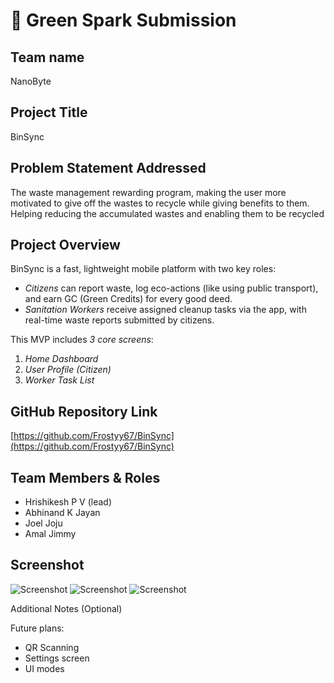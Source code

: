 # 🚀 Green Spark Submission

## Team name

NanoByte

## Project Title

BinSync

## Problem Statement Addressed

The waste management rewarding program, making the user more motivated to give off the wastes to recycle while giving benefits to them. Helping reducing the accumulated wastes and enabling them to be recycled

## Project Overview

BinSync is a fast, lightweight mobile platform with two key roles:

- *Citizens* can report waste, log eco-actions (like using public transport), and earn GC (Green Credits) for every good deed.
- *Sanitation Workers* receive assigned cleanup tasks via the app, with real-time waste reports submitted by citizens.

This MVP includes *3 core screens*:

1. *Home Dashboard*
2. *User Profile (Citizen)*
3. *Worker Task List*

## GitHub Repository Link

[https://github.com/Frostyy67/BinSync](https://github.com/Frostyy67/BinSync)

## Team Members & Roles
- Hrishikesh P V (lead)
- Abhinand K Jayan
- Joel Joju
- Amal Jimmy

## Screenshot

![Screenshot](./assets/screenshot_1.png)
![Screenshot](./assets/screenshot_2.png)
![Screenshot](./assets/screenshot_3.png)

Additional Notes (Optional)

Future plans: 
- QR Scanning
- Settings screen
- UI modes